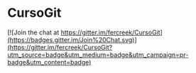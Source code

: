 # CursoGit

[![Join the chat at https://gitter.im/fercreek/CursoGit](https://badges.gitter.im/Join%20Chat.svg)](https://gitter.im/fercreek/CursoGit?utm_source=badge&utm_medium=badge&utm_campaign=pr-badge&utm_content=badge)
